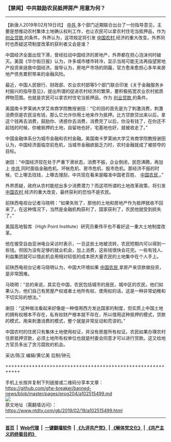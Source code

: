 ### 【禁闻】中共鼓励农民抵押房产 用意为何？
------------------------

<div class="post_content">
 <p>
  【新唐人2019年02月19日讯】
  <a href="https://www.ntdtv.com/gb/中共.htm">
   中共
  </a>
  多个部门近期联合出台了一份指导意见，主要是想推动农村集体土地确认权利工作，也让农民可以拿农村住宅当抵押品，作为
  <a href="https://www.ntdtv.com/gb/创业贷款.htm">
   创业贷款
  </a>
  的条件。外界认为，这项规定将引发
  <a href="https://www.ntdtv.com/gb/中国农村.htm">
   中国农村
  </a>
  经济的重大改变。外界同时也质疑这项制度改革的获利者又会是谁？
 </p>
 <p>
  中国经济全面出现下滑，曾经拉动中国经济的房地产，外界都在担心泡沫何时破灭。美国《华尔街日报》认为，许多城市楼市转冷，显示当局可能无法再指望房地产投资来拯救中国经济。报导认为，房地产市场的阴霾，官方愈来愈担心多年来房地产债务累积带来的金融风险。
 </p>
 <p>
  最近，中国人民银行、财政部、农业农村部等5个部门联合印发《关于金融服务乡村振兴的指导意见》，提出所谓的促进农村经济的繁荣，要积极拓宽农业农村抵质押物范围。也就是农民可以拿农村住宅当抵押品，作为
  <a href="https://www.ntdtv.com/gb/创业贷款.htm">
   创业贷款
  </a>
  的条件。
 </p>
 <p>
  美国南卡罗莱纳大学艾肯商学院教授谢田：“它的目的首先是为了刺激消费，刺激消费但是农民没有钱，那么它允许你用土地来作为抵押。比方贷款贷出来以后，拿这个钱再去消费，鼓励你、诱惑你去消费，消费完了以后，你没有钱了，在你还不起钱的时候，你被抵押的土地，自留地也好，宅基地也好，就被收走了。”
 </p>
 <p>
  中国金融体系分为城市金融和农村金融。美国南卡罗莱纳大学艾肯商学院教授谢田认为，中国经济面临空前危机，当城市金融欲振乏力时，农村金融就成了被掠夺的目标。
 </p>
 <p>
  谢田：“中国经济现在处于严重下滑状态，消费不振，企业倒闭，民怨沸腾，再加上
  <a href="https://www.ntdtv.com/gb/中共.htm">
   中共
  </a>
  同时面临金融危机、坏帐危机、房市危机、股市危机。那经济不振的时候，它上哪去找钱，上哪去搜刮，中共现在看来是瞄准中国老百姓、
  <a href="https://www.ntdtv.com/gb/中国农民.htm">
   中国农民
  </a>
  。”
 </p>
 <p>
  外界质疑，政府从农村能挖出多少消费潜力？而这项所谓的土地改革政策，将引发
  <a href="https://www.ntdtv.com/gb/中国农村.htm">
   中国农村
  </a>
  经济的重大改变，最终获利的恐怕不是农民。
 </p>
 <p>
  前陕西电视台记者马晓明：“如果失败了，那他的土地和房地产作为抵押就收不回来了。在这种情况下，当然是金融机构获利了，国家获利了，农民他就受到损失了。”
 </p>
 <p>
  美国高地智库（High Point Institute）研究员秦伟平也不看好这一重大土地制度改革。
 </p>
 <p>
  他在接受自由亚洲电台采访时表示，一旦这些土地被流转，农民短期内可以得到一些钱。但因为没有足够的就业机会，加上消费，这些钱很快会花完。一些有钱人、利益集团就可以借此机会用相对较低的成本把大量农民的土地集中在个人手上。
 </p>
 <p>
  前陕西电视台记者马晓明认为，中国大环境如果
  <a href="https://www.ntdtv.com/gb/中国农民.htm">
   中国农民
  </a>
  拿房产来贷款做投资，是非常困难。
 </p>
 <p>
  马晓明：“总的来说，其实在中国，农民包括城市的居民，城中区的农民，他们如果认为，他们自己有房屋产权或者土地所有权、使用权的话，这是一种非常幼稚和不切实际的想法。”
 </p>
 <p>
  谢田：“这种做法看起来好像是一种借用西方发达国家的制度，但实质上中国土地的拥有权根本不存在，私有权财产根本就不存在，所以借用这种抵押的模式，贷款的模式，用来刺激消费的模式，整个就是非常反动和荒谬的。”
 </p>
 <p>
  中国农村的住房只有集体土地使用权证，并没有房屋所有权证。农民如果办理农村住房抵押贷款，必须土地所有权单位也就是村委会同意才可以进行贷款。这又给地方官员多出了贪污腐败的机会。
 </p>
 <p>
  采访/陈汉 编辑/黄亿美 后制/钟元
 </p>
 <div class="single_ad">
 </div>
</div>

+++++++++++++++++++++++++++++++++++++++++++++++++++++++++++<br/><br/>
手机上长按并复制下列链接或二维码分享本文章：<br/>
https://github.com/gfw-breaker/banned-news/blob/master/pages/prog204/a102515499.md <br/>
<a href='https://github.com/gfw-breaker/banned-news/blob/master/pages/prog204/a102515499.md'><img src='https://github.com/gfw-breaker/banned-news/blob/master/pages/prog204/a102515499.md.png'/></a> <br/>
原文地址（需翻墙访问）：https://www.ntdtv.com/gb/2019/02/19/a102515499.html


------------------------
#### [首页](https://github.com/gfw-breaker/banned-news/blob/master/README.md) &nbsp;|&nbsp; [Web代理](https://github.com/labour-camp/helloworld) &nbsp;|&nbsp; [一键翻墙软件](https://github.com/gfw-breaker/nogfw/blob/master/README.md) &nbsp;| [《九评共产党》](https://github.com/gfw-breaker/9ping.md/blob/master/README.md#九评之一评共产党是什么) | [《解体党文化》](https://github.com/gfw-breaker/jtdwh.md/blob/master/README.md) | [《共产主义的终极目的》](https://github.com/gfw-breaker/gczydzjmd.md/blob/master/README.md)

